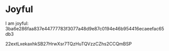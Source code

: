 # Joyful

I am joyful: 3ba6e286faa837e44777783f3077a48d9e87c0194e46b954416ecaeefac65db3


22extLxekaxhkSB27HrwXsr7TQzHuTQVzzCZhs2CCQmBSP